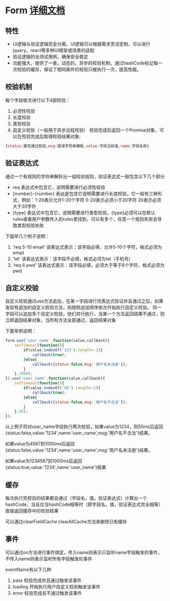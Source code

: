 # Form [详细文档](https://zhipenglin.github.io/form/docs)

## 特性
* UI逻辑与验证逻辑完全分离，UI逻辑可以根据需求灵活定制，可以进行jquery，react等多种UI框架或场景的适配
* 验证逻辑的全测试用例，确保安全稳定
* 功能强大，提供了一套，动态的，异步的校验机制，通过hashCode标记每一次校验的缓存，保证了相同条件的校验只被执行一次，提高性能。

## 校验机制
每个字段依次进行以下4部校验：
1. 必须性校验
2. 长度校验
3. 类型校验
4. 自定义校验（一般用于异步远程校验）
校验完成后返回一个Promise对象，可以在校验完成后取得校验结果对象:
```js
{status:是否通过校验,msg:错误字符串模版,value:字段当前值,name:字段名称}
```

## 验证表达式
通过一个有规则的字符串解析出一组校验规则，验证表达式一般包含以下几个部分
* req 表达式中包含它，说明需要进行必须性校验
* {number}-{number} 表达是包含它说明需要进行长度校验，它一般有三种形式，例如：1-20表示允许1-20个字符 0-20表示必须小于20字符 20表示必须大于20字符
* {type} 表达式中包含它，说明需要进行类型校验，{type}必须可以在默认rules或者用户参数传入的rules里找到，可以有多个，任意一个规则失败会导致类型校验失败

下面举几个例子说明：
1. 'req 5-10 email' 该表达式表示：该字段必填，允许5-10个字符，格式必须为email
2. 'tel' 该表达式表示：该字段不必填，格式必须为tel（手机号）
3. 'req 6 pwd' 该表达式表示：该字段必填，必须大于等于6个字符，格式必须为pwd

## 自定义校验
自定义校验通过use方法追加，在某一字段进行完表达式验证并且通过之后，如果发现有追加的自定义校验方法，则按照追加顺序依次开始执行自定义校验。
同一字段可以追加多个自定义校验，他们并行执行，当某一个方法返回结果不通过，则立即返回结果对象，当所有方法全部通过，返回结果对象

下面举例说明：
```js
form.use('user_name',function(value,callback){
    setTimeout(function(){
        if(value.indexOf('123').length>-1){
            callback(true);
        }else{
            callback({status:false,msg:'用户名未注册'});
        }
    },1000);
}).use('user_name',function(value,callback){
    setTimeout(function(){
        if(value.indexOf('56').length>-1){
            callback(true);
        }else{
            callback({status:false,msg:'用户名不合法'});
        }
    },50);
});
```
以上例子将对user_name字段执行两次校验，如果value为1234，则50ms后返回{status:false,value:'1234',name:'user_name',msg:'用户名不合法'}结果。

如果value为4567则1000ms后返回{status:false,value:'1234',name:'user_name',msg:'用户名未注册'}结果。

如果value为1234567则1000ms后返回{status:true,value:'1234',name:'user_name'}结果

## 缓存
每次执行完校验的结果都会通过（字段名，值，验证表达式）计算出一个hashCode，当且仅当hashCode相等时（即字段名，值，验证表达式完全相等）直接返回缓存中的校验结果

可以通过clearFieldCache clearAllCache方法来删除已有缓存

## 事件
可以通过on方法进行事件绑定，传入name则表示只监听name字段触发的事件，不传入name则表示监听所有字段触发的事件

eventName有以下几种
1. pass 校验完成并且通过触发该事件
2. loading 开始执行用户自定义校验触发该事件
3. error 校验完成且不通过触发该事件